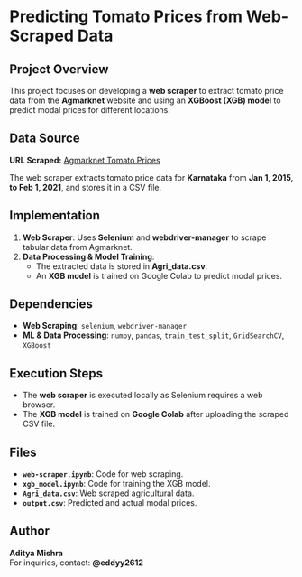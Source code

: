 # Predicting Tomato Prices from Web-Scraped Data

## Project Overview
This project focuses on developing a **web scraper** to extract tomato price data from the **Agmarknet** website and using an **XGBoost (XGB) model** to predict modal prices for different locations.

## Data Source
**URL Scraped:** [Agmarknet Tomato Prices](https://agmarknet.gov.in/SearchCmmMkt.aspx?Tx_Commodity=78&Tx_State=0&Tx_District=0&Tx_Market=0&DateFrom=30-Jun-2020&DateTo=30-Jun-2020&Fr_Date=30-Jun-2020&To_Date=30-Jun-2020&Tx_Trend=0&Tx_CommodityHead=Tomato&Tx_StateHead=--Select--&Tx_DistrictHead=--Select--&Tx_MarketHead=--Select--)

The web scraper extracts tomato price data for **Karnataka** from **Jan 1, 2015, to Feb 1, 2021**, and stores it in a CSV file.

## Implementation
1. **Web Scraper**: Uses **Selenium** and **webdriver-manager** to scrape tabular data from Agmarknet.
2. **Data Processing & Model Training**:
   - The extracted data is stored in **Agri_data.csv**.
   - An **XGB model** is trained on Google Colab to predict modal prices.

## Dependencies
- **Web Scraping**: `selenium`, `webdriver-manager`
- **ML & Data Processing**: `numpy`, `pandas`, `train_test_split`, `GridSearchCV`, `XGBoost`

## Execution Steps
- The **web scraper** is executed locally as Selenium requires a web browser.
- The **XGB model** is trained on **Google Colab** after uploading the scraped CSV file.

## Files
- **`web-scraper.ipynb`**: Code for web scraping.
- **`xgb_model.ipynb`**: Code for training the XGB model.
- **`Agri_data.csv`**: Web scraped agricultural data.
- **`output.csv`**: Predicted and actual modal prices.

## Author
**Aditya Mishra**  
For inquiries, contact: **@eddyy2612**

